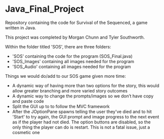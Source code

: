 # Java_Final_Project
Repository containing the code for Survival of the Sequenced, a game written in Java.

This project was completed by Morgan Chunn and Tyler Southworth.

Within the folder titled 'SOS', there are three folders:
  - 'SOS' containing the code for the program (SOS_Final.java)
  - 'SOS_Images' containing all images needed for the program
  - 'SOS_Audio' containing all images needed for the program
  
Things we would do/add to our SOS game given more time:
  - A dynamic way of having more than two options for the story, this would allow greater branching and more varied story outcomes
  - A dynamic way to change the prompts/images so we don’t have copy and paste code
  - Split the GUI up to to follow the MVC framework 
  - After the JOptionPane spawns telling the user they've died and to hit 'Start' to try again, the GUI prompt and image progress to the next event as if       the player had not died. The option buttons are disabled, so the only thing the player can do is restart. This is not a fatal issue, just a cosmetic       one

